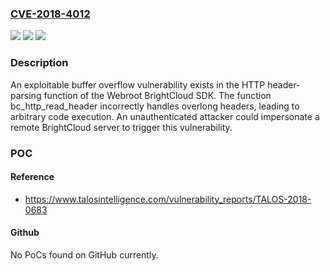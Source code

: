 ### [CVE-2018-4012](https://cve.mitre.org/cgi-bin/cvename.cgi?name=CVE-2018-4012)
![](https://img.shields.io/static/v1?label=Product&message=Webroot&color=blue)
![](https://img.shields.io/static/v1?label=Version&message=Webroot%20BrightCloud%20SDK%20&color=brightgreen)
![](https://img.shields.io/static/v1?label=Vulnerability&message=buffer%20overflow&color=brightgreen)

### Description

An exploitable buffer overflow vulnerability exists in the HTTP header-parsing function of the Webroot BrightCloud SDK. The function bc_http_read_header incorrectly handles overlong headers, leading to arbitrary code execution. An unauthenticated attacker could impersonate a remote BrightCloud server to trigger this vulnerability.

### POC

#### Reference
- https://www.talosintelligence.com/vulnerability_reports/TALOS-2018-0683

#### Github
No PoCs found on GitHub currently.

